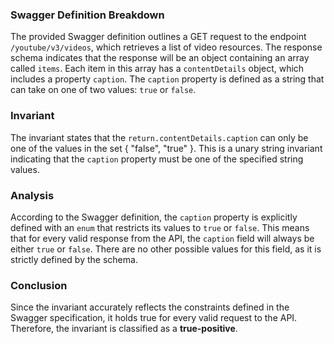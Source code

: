 ### Swagger Definition Breakdown
The provided Swagger definition outlines a GET request to the endpoint `/youtube/v3/videos`, which retrieves a list of video resources. The response schema indicates that the response will be an object containing an array called `items`. Each item in this array has a `contentDetails` object, which includes a property `caption`. The `caption` property is defined as a string that can take on one of two values: `true` or `false`.

### Invariant
The invariant states that the `return.contentDetails.caption` can only be one of the values in the set { "false", "true" }. This is a unary string invariant indicating that the `caption` property must be one of the specified string values.

### Analysis
According to the Swagger definition, the `caption` property is explicitly defined with an `enum` that restricts its values to `true` or `false`. This means that for every valid response from the API, the `caption` field will always be either `true` or `false`. There are no other possible values for this field, as it is strictly defined by the schema.

### Conclusion
Since the invariant accurately reflects the constraints defined in the Swagger specification, it holds true for every valid request to the API. Therefore, the invariant is classified as a **true-positive**.
